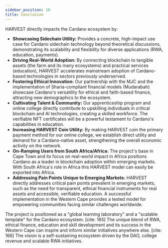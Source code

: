 ```yaml
---
sidebar_position: 10
title: Conclusion
---
```


 HARVEST directly impacts the Cardano ecosystem by:  
*  **Showcasing Sidechain Utility:** Provides a concrete, high-impact use case for Cardano sidechain technology beyond theoretical discussions, demonstrating its scalability and flexibility for diverse applications (RWA, education, payments).  
*  **Driving Real-World Adoption:** By connecting blockchain to tangible assets (the farm and its many ecosystems) and practical services (education), HARVEST accelerates mainstream adoption of Cardano-based technologies in sectors previously underserved.  
*  **Fostering Ethical Innovation:** Our partnership with the MJC and the implementation of Sharia-compliant financial models (Mudarabah) showcase Cardano's versatility for ethical and faith-based finance, attracting new demographics to the ecosystem.  
*  **Cultivating Talent & Community:** Our apprenticeship program and online college directly contribute to upskilling individuals in critical blockchain and AI technologies, creating a skilled workforce.  The verifiable NFT certificates will be a powerful testament to Cardano's capabilities in education.  
*  **Increasing HARVEST Coin Utility:** By making HARVEST coin the primary payment method for our online college, we establish direct utility and demand for a Cardano-native asset, strengthening the overall economic activity on the network.  
*  **On-Ramping Users from South Africa/Africa:** The project's base in Cape Town and its focus on real-world impact in Africa positions Cardano as a leader in blockchain adoption within emerging markets.    With South Africa's role in Africa this HARVEST model can easily be exported into Africa.  
*  **Addressing Pain Points Unique to Emerging Markets:** HARVEST directly addresses critical pain points prevalent in emerging markets, such as the need for transparent, ethical financial instruments for real assets and accessible, verifiable education.    A successful implementation in the Western Cape provides a tested model for empowering communities facing similar challenges worldwide.  

 The project is positioned as a "global learning laboratory" and a "scalable template" for the Cardano ecosystem. [cite: 165]  The unique blend of RWA, ethical finance, education and skill development and its success in the Western Cape can inspire and inform similar initiatives anywhere else. [cite: 166] The vision is a self-sustaining ecosystem driven by the DAO, college revenue and scalable RWA initiatives.